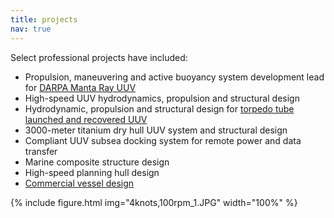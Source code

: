 ```yaml
---
title: projects
nav: true
---
```


Select professional projects have included:
* Propulsion, maneuvering and active buoyancy system development lead for [DARPA Manta Ray UUV](https://www.darpa.mil/news-events/2024-05-01)
* High-speed UUV hydrodynamics, propulsion and structural design
* Hydrodynamic, propulsion and structural design for [torpedo tube launched and recovered UUV](https://hii.com/news/us-navy-submarines-drone-launch-torpedo-tube-remus-hii-2023/)
* 3000-meter titanium dry hull UUV system and structural design
* Compliant UUV subsea docking system for remote power and data transfer
* Marine composite structure design
* High-speed planning hull design
* [Commercial vessel design](2-vessels.md)

{% include figure.html img="4knots,100rpm_1.JPG" width="100%" %}
